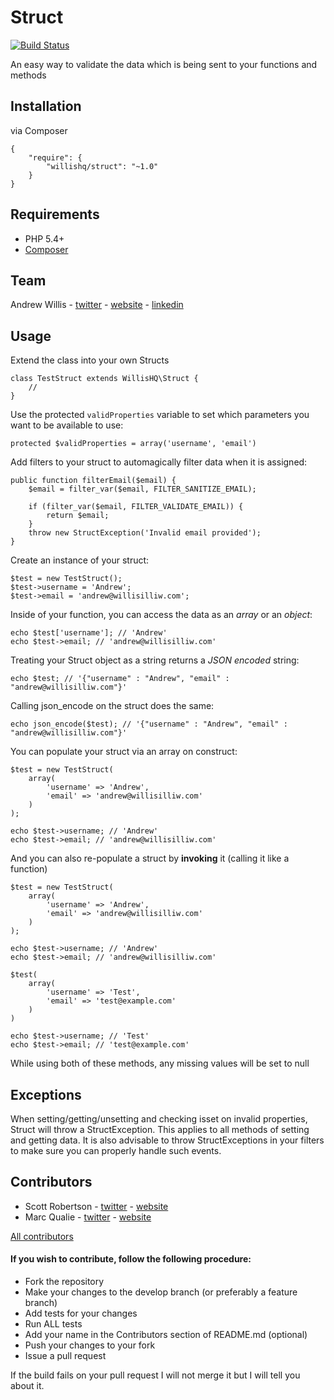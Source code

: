 # Struct

[![Build Status](https://travis-ci.org/willishq/Struct.png?branch=master)](https://travis-ci.org/willishq/Struct)

An easy way to validate the data which is being sent to your functions and methods

## Installation

via Composer

    {
        "require": {
            "willishq/struct": "~1.0"
        }
    }

## Requirements

* PHP 5.4+
* [Composer](http://getcomposer.org/)

## Team

Andrew Willis - [twitter](http://twitter.com/willishq) - [website](http://willisilliw.com) - [linkedin](http://www.linkedin.com/in/willisilliw)

## Usage

Extend the class into your own Structs

    class TestStruct extends WillisHQ\Struct {
        //
    }

Use the protected `validProperties` variable to set which parameters you want to be available to use:

    protected $validProperties = array('username', 'email')

Add filters to your struct to automagically filter data when it is assigned:

    public function filterEmail($email) {
        $email = filter_var($email, FILTER_SANITIZE_EMAIL);

        if (filter_var($email, FILTER_VALIDATE_EMAIL)) {
            return $email;
        }
        throw new StructException('Invalid email provided');
    }

Create an instance of your struct:

    $test = new TestStruct();
    $test->username = 'Andrew';
    $test->email = 'andrew@willisilliw.com';

Inside of your function, you can access the data as an *array* or an *object*:

    echo $test['username']; // 'Andrew'
    echo $test->email; // 'andrew@willisilliw.com'

Treating your Struct object as a string returns a *JSON encoded* string:

    echo $test; // '{"username" : "Andrew", "email" : "andrew@willisilliw.com"}'

Calling json_encode on the struct does the same:

    echo json_encode($test); // '{"username" : "Andrew", "email" : "andrew@willisilliw.com"}'

You can populate your struct via an array on construct:

    $test = new TestStruct(
        array(
            'username' => 'Andrew',
            'email' => 'andrew@willisilliw.com'
        )
    );

    echo $test->username; // 'Andrew'
    echo $test->email; // 'andrew@willisilliw.com'

And you can also re-populate a struct by **invoking** it (calling it like a function)

    $test = new TestStruct(
        array(
            'username' => 'Andrew',
            'email' => 'andrew@willisilliw.com'
        )
    );

    echo $test->username; // 'Andrew'
    echo $test->email; // 'andrew@willisilliw.com'

    $test(
        array(
            'username' => 'Test',
            'email' => 'test@example.com'
        )
    )

    echo $test->username; // 'Test'
    echo $test->email; // 'test@example.com'

While using both of these methods, any missing values will be set to null

## Exceptions

When setting/getting/unsetting and checking isset on invalid properties, Struct will throw a StructException. This
applies to all methods of setting and getting data. It is also advisable to throw StructExceptions in your filters to make sure you can properly handle such events.

## Contributors

- Scott Robertson - [twitter](https://twitter.com/scottymeuk) - [website](http://scottrobertson.me)
- Marc Qualie - [twitter](https://twitter.com/marcqualie) - [website](http://marcqualie.com)

[All contributors](https://github.com/willishq/Struct/graphs/contributors)

#### If you wish to contribute, follow the following procedure:

* Fork the repository
* Make your changes to the develop branch (or preferably a feature branch)
* Add tests for your changes
* Run ALL tests
* Add your name in the Contributors section of README.md (optional)
* Push your changes to your fork
* Issue a pull request

If the build fails on your pull request I will not merge it but I will tell you about it.
